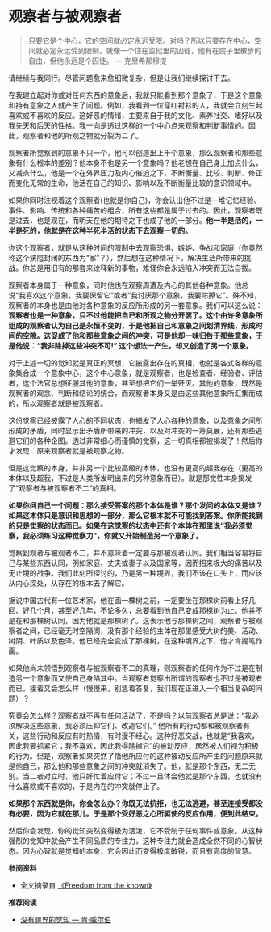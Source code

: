 # 观察者与被观察者


> 只要它是个中心，它的空间就必定永远受限。对吗？所以只要存在中心，空间就必定永远受到限制，就像一个住在监狱里的囚徒，他有在院子里散步的自由，但他永远是个囚徒。 — 克里希那穆提

请继续与我同行。尽管问题愈来愈细微复杂，但是让我们继续探讨下去。

在我建立起对你或对任何东西的意象后，我就只能看到那个意象了，于是这个意象和持有意象之人就产生了问题。例如，我看到一位穿红衬衫的人，我就会立刻生起喜欢或不喜欢的反应。这好恶的情绪，主要来自于我的文化、素养社交、嗜好以及我先天和后天的性格。我一向是透过这样的一个中心点来观察和判断事情的。因此，观察者和他的所观之物就分裂为二了。

观察者所觉察到的意象不只一个，他可以创造出上千个意象，那么观察者和那些意象有什么根本的差别？他本身不也是另一个意象吗？他老想在自己身上加点什么，又减点什么，他是一个在外界压力及内心催迫之下，不断衡量、比较、判断、修正而变化无常的生命，他活在自己的知识、影响以及不断衡量比较的意识领域中。

如果你同时注视着这个观察者(也就是你自己)，你会认出他不过是一堆记忆经验、事件、影响、传统和各种痛苦的组合，所有这些都是属于过去的。因此，观察者既是过去，也是现在，而明天在他的期待之下也成了他的一部分。**他一半是活的，一半是死的，他就是在这种半死半活的状态下去观察一切的。**

你这个观察者，就是从这种时间的限制中去观察恐惧、嫉妒、争战和家庭（你竟然称这个狭隘封闭的东西为“家”？），然后想在这种情况下，解决生活所带来的挑战。你总是用旧有的那套来诠释新的事物，难怪你会永远陷入冲突而无法自拔。

观察者本身属于一种意象，同时他也在观察周遭及内心的其他各种意象。他总说“我喜欢这个意象，我要保留它”或者“我讨厌那个意象，我要除掉它”。殊不知，观察者的本身也是由他对各种意象的反应所形成的另一套意象。我们可以这么说：**观察者也是一种意象，只不过他能把自已和所观之物分开罢了。这个由许多意象所组成的观察者认为自己是永恒不变的，于是他把自己和意象之间划清界线，形成时间的空隙。这促成了他和那些意象之间的冲突，可是他却一味归咎于那些意象，于是他说：“我非除掉这些冲突不可!” 这个想法一产生，却又创造了另一个意象。**

对于上述一切的觉知就是真正的冥想，它披露出存在的真相，也就是各式各样的意象集合成一个意象中心，这个中心意象，就是观察者，也是检查者、经验者、评估者，这个法官总想征服其他的意象，甚至想把它们一举歼灭。其他的意象，既然是观察者的观念、判断和结论的统合，而观察者本身又是由这些其他意象所汇集而成的，所以观察者就是被观察者。

这份觉察已经披露了人心的不同状态，也揭发了人心各种的意象，以及意象之间所形成的矛盾，同时显示出矛盾所带来的冲突，以及对冲突的一筹莫展，还有那些逃避它们的各种企图。透过非常细心而谨慎的觉察，这一切真相都被揭发了！然后你才发现：原来观察者就是被观察之物。

但是这觉察的本身，并非另一个比较高级的本体，也没有更高的超我存在（更高的本体以及超我，不过是人类所发明出来的另种意象而已）。就是那觉性本身揭发了“观察者与被观察者不二”的真相。

**如果你问自己一个问题：那么接受答案的那个本体是谁？那个发问的本体又是谁？如果这本体只是意识和思想的一部分，那么它根本就不可能找到答案。你所能找到的只是觉察的状态而已。如果在这觉察的状态中还有个本体在那里说“我必须觉察，我必须练习这种觉察力”，你就又开始制造另一个意象了。**

觉察到观者与被观者不二，并不意味着一定要与那被观者认同。我们相当容易将自己与某些东西认同，例如家庭、丈夫或妻子以及国家等，因而招来极大的痛苦以及无止境的战争。我们此刻所探讨的，乃是另一种境界，我们不该在口头上，而应该从内心深处，从存在的根本去了解它。

据说中国古代有一位艺术家，他在画一棵树之前，一定要坐在那棵树前看上好几回、好几个月，甚至好几年，不论多久，总要看到他自己变成那棵树为止。他并不是在和那棵树认同，因为他就是那棵树了。这表示他与那棵树之间，观察者与被观察者之间，已经毫无时空隔阂，没有那个经验的主体在那里感受大树的美、活动、树阴、叶质以及色泽。他已经完全变成了那棵树，在这种境界之下，他才肯提笔作画。

如果他尚未领悟到观察者与被观察者不二的真理，则观察者的任何作为不过是在制造另一个意象而又使自己身陷其中。当观察者觉察出所谓的观察者也不过是被观者而已，接着又会怎么样（慢慢来，别急着答复，我们现在正进入一个相当复杂的问题）？

究竟会怎么样？观察者就不再有任何活动了，不是吗？以前观察者总是说：“我必须解决这些意象，我必须压抑它们、改造它们。” 他所有的行动都和被观察者有关，这些行动和反应有时热情，有时漫不经心。这种好恶交战，也就是“我喜欢，因此我要抓紧它；我不喜欢，因此我得除掉它”的被动反应，居然被人们视为积极的行为。但是，观察者如果突然了悟他所应付的这种被动反应所产生的问题原来就是他自己，那么他和那些意象之间的冲突就消失了。他，就是那个东西，无二无别。当二者对立时，他只好忙着应付它；不过一旦体会他就是那个东西，也就没有什么喜欢或不喜欢的，于是内在的冲突就停止了。

**如果那个东西就是你，你会怎么办？你既无法抗拒，也无法逃避，甚至连接受都没有必要，因为它就在那儿。于是那个受好恶之心所驱使的反应作用，便到此结束。**

然后你会发现，你的觉知突然变得极为活泼，它不受制于任何事件或意象。从这种强烈的觉知中就会产生不同品质的专注力，这种专注力就会造成全然不同的心智状态。因为心智就是觉知的本身，它会因此而变得极度敏锐，而且有高度的智慧。

**参阅资料**

- 全文摘录自 [《Freedom from the known》](https://mindiver.se/freedom-from-the-known/)

**推荐阅读**

- [没有疆界的觉知 — 肯·威尔伯](https://mp.weixin.qq.com/s/G59hAXwDVsvh5vFnLvQFPg)

